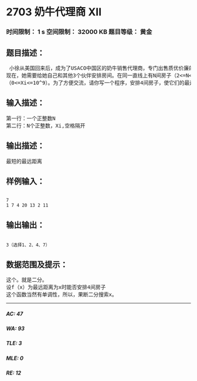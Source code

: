# 2703 奶牛代理商 XII   
### 时间限制： 1 s     空间限制： 32000 KB     题目等级： 黄金  
## 题目描述：  

<pre>
 小徐从美国回来后，成为了USACO中国区的奶牛销售代理商，专门出售质优价廉的“FJ”牌奶牛。上题中，小徐终于凑够了钱，把她的小伙伴们接过来。
现在，她需要给她自己和其他3个伙伴安排房间。在同一直线上有N间房子（2<=N<=10^5），每间房子有一个唯一的位置（即X坐标）Xi。
（0<=Xi<=10^9）。为了方便交流，请你写一个程序，安排4间房子，使它们的最远距离最短。
</pre>
  
  
## 输入描述：  

<pre>
第一行：一个正整数N
第二行：N个正整数，Xi,空格隔开
</pre>
  
  
## 输出描述：  

<pre>
最短的最远距离
</pre>
  
  
## 样例输入：  

<pre><code>
7
1 7 4 20 13 2 11
</code></pre>
  
  
## 输出输出：  

<pre><code>
3（选择1、2、4、7）
</code></pre>
  
  
## 数据范围及提示：  

<pre>
这个。就是二分。
设f（x）为最远距离为x时能否安排4间房子
这个函数当然有单调性，所以，果断二分搜索x。
</pre>
  
  
***  

##### AC: 47  
##### WA: 93  
##### TLE: 3  
##### MLE: 0  
##### RE: 12  

